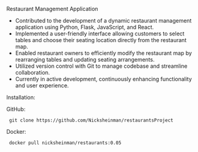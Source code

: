 Restaurant Management Application

* Contributed to the development of a dynamic restaurant management application using Python, Flask, JavaScript, and React.
* Implemented a user-friendly interface allowing customers to select tables and choose their seating location directly from the restaurant map.
* Enabled restaurant owners to efficiently modify the restaurant map by rearranging tables and updating seating arrangements.
* Utilized version control with Git to manage codebase and streamline collaboration.
* Currently in active development, continuously enhancing functionality and user experience.

Installation:

   GitHub:
   
     git clone https://github.com/Nicksheinman/restaurantsProject
     
   Docker:
   
     docker pull nicksheinman/restaurants:0.05
